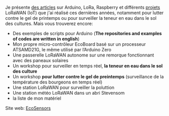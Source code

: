 Je présente [des articles](https://github.com/ecosensors/ecosensors/tree/main/Articles) sur Arduino, LoRa, Raspberry et différents [projets](https://github.com/ecosensors/ecosensors/tree/main/Projets) LoRaWAN (IoT) que j'ai réalisé ces dernières années, notamment pour lutter contre le gel de printemps ou pour surveiller la teneur en eau dans le sol des cultures. Mais vous trouverez encore:

* Des exemples de scripts pour Arduino (**The repositories and examples of codes are written in english**)
* Mon propre micro-contrôleur EcoBoard basé sur un processeur ATSAMD21G, le même utilisé par l’Arduino Zero
* Une passerelle LoRaWAN autonome sur une remorque fonctionnant avec des paneaux solaires
* Un workshop pour surveiller en temps réel, **la teneur en eau dans le sol des culture**
* Un workshop **pour lutter contre le gel de preintemps** (surveillance de la température des bourgeons
 en temps réel)
* Une station LoRaWAN pour surveiller la poluttion
* Une station météo LoRaWAN dans un abri Stevensom
* la liste de mon matériel

Site web: [EcoSensors](https://www.eco-sensors.ch)